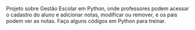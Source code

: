 Projeto sobre Gestão Escolar em Python, onde professores podem acessar o cadastro do aluno e adicionar notas, modificar ou remover, e os pais podem ver as notas.
Faço alguns códigos em Python para treinar.
